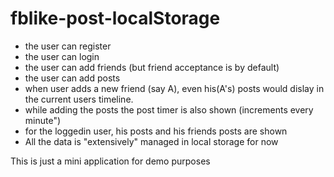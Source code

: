 # fblike-post-localStorage

 - the user can register
 - the user can login 
 - the user can add friends (but friend acceptance is by default)
 - the user can add posts
 - when user adds a new friend (say A), even his(A's) posts would dislay in the current users timeline.
 - while adding the posts the post timer is also shown (increments every minute")
 - for the loggedin user, his posts and his friends posts are shown
 - All the data is "extensively" managed in local storage for now
 
 This is just a mini application for demo purposes
